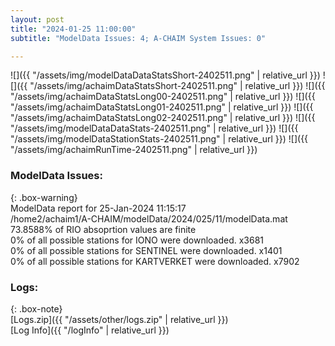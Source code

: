 ```yaml
---
layout: post
title: "2024-01-25 11:00:00"
subtitle: "ModelData Issues: 4; A-CHAIM System Issues: 0"

---
```


![]({{ "/assets/img/modelDataDataStatsShort-2402511.png" | relative_url }})
![]({{ "/assets/img/achaimDataStatsShort-2402511.png" | relative_url }})
![]({{ "/assets/img/achaimDataStatsLong00-2402511.png" | relative_url }})
![]({{ "/assets/img/achaimDataStatsLong01-2402511.png" | relative_url }})
![]({{ "/assets/img/achaimDataStatsLong02-2402511.png" | relative_url }})
![]({{ "/assets/img/modelDataDataStats-2402511.png" | relative_url }})
![]({{ "/assets/img/modelDataStationStats-2402511.png" | relative_url }})
![]({{ "/assets/img/achaimRunTime-2402511.png" | relative_url }})


### ModelData Issues:  
  
{: .box-warning}  
 ModelData report for 25-Jan-2024 11:15:17   
 /home2/achaim1/A-CHAIM/modelData/2024/025/11/modelData.mat   
 73.8588% of RIO absoprtion values are finite   
 0% of all possible stations for IONO were downloaded. x3681   
 0% of all possible stations for SENTINEL were downloaded. x1401   
 0% of all possible stations for KARTVERKET were downloaded. x7902   
  


### Logs:  
  
{: .box-note}  
[Logs.zip]({{ "/assets/other/logs.zip" | relative_url }})  
[Log Info]({{ "/logInfo" | relative_url }})  
